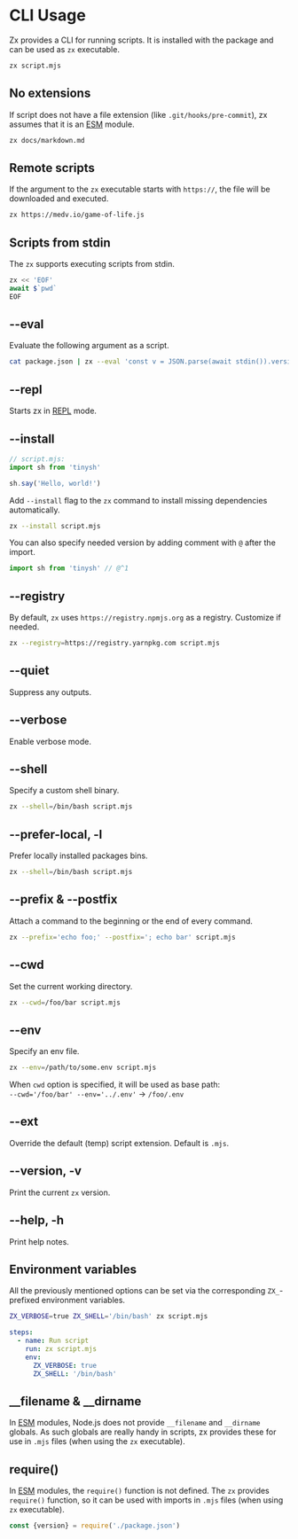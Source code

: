 # CLI Usage

Zx provides a CLI for running scripts. It is installed with the package and can be used as `zx` executable.

```sh
zx script.mjs
```

## No extensions

If script does not have a file extension (like `.git/hooks/pre-commit`), zx
assumes that it is
an [ESM](https://nodejs.org/api/modules.html#modules_module_createrequire_filename)
module.

```bash
zx docs/markdown.md
```

## Remote scripts

If the argument to the `zx` executable starts with `https://`, the file will be
downloaded and executed.

```bash
zx https://medv.io/game-of-life.js
```

## Scripts from stdin

The `zx` supports executing scripts from stdin.

```js
zx << 'EOF'
await $`pwd`
EOF
```

## --eval

Evaluate the following argument as a script.

```bash
cat package.json | zx --eval 'const v = JSON.parse(await stdin()).version; echo(v)'
```

## --repl
Starts zx in [REPL](https://en.wikipedia.org/wiki/Read%E2%80%93eval%E2%80%93print_loop) mode.

## --install

```js
// script.mjs:
import sh from 'tinysh'

sh.say('Hello, world!')
```

Add `--install` flag to the `zx` command to install missing dependencies
automatically.

```bash
zx --install script.mjs
```

You can also specify needed version by adding comment with `@` after
the import.

```js
import sh from 'tinysh' // @^1
```

## --registry

By default, `zx` uses `https://registry.npmjs.org` as a registry. Customize if needed.

```bash
zx --registry=https://registry.yarnpkg.com script.mjs
```

## --quiet

Suppress any outputs.

## --verbose

Enable verbose mode.

## --shell

Specify a custom shell binary.

```bash
zx --shell=/bin/bash script.mjs
```

## --prefer-local, -l

Prefer locally installed packages bins.

```bash
zx --shell=/bin/bash script.mjs
```

## --prefix & --postfix

Attach a command to the beginning or the end of every command.

```bash
zx --prefix='echo foo;' --postfix='; echo bar' script.mjs
```

## --cwd

Set the current working directory.

```bash
zx --cwd=/foo/bar script.mjs
```

## --env
Specify an env file.

```bash
zx --env=/path/to/some.env script.mjs
```

When `cwd` option is specified, it will be used as base path:  
`--cwd='/foo/bar' --env='../.env'` → `/foo/.env`

## --ext

Override the default (temp) script extension. Default is `.mjs`.

## --version, -v

Print the current `zx` version.

## --help, -h

Print help notes.

## Environment variables
All the previously mentioned options can be set via the corresponding `ZX_`-prefixed environment variables.

```bash
ZX_VERBOSE=true ZX_SHELL='/bin/bash' zx script.mjs
```
    
```yaml
steps:
  - name: Run script
    run: zx script.mjs
    env:
      ZX_VERBOSE: true
      ZX_SHELL: '/bin/bash'
```

## __filename & __dirname

In [ESM](https://nodejs.org/api/esm.html) modules, Node.js does not provide
`__filename` and `__dirname` globals. As such globals are really handy in scripts,
zx provides these for use in `.mjs` files (when using the `zx` executable).

## require()

In [ESM](https://nodejs.org/api/modules.html#modules_module_createrequire_filename)
modules, the `require()` function is not defined.
The `zx` provides `require()` function, so it can be used with imports in `.mjs`
files (when using `zx` executable).

```js
const {version} = require('./package.json')
```

